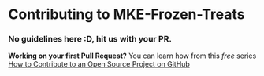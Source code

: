 # Contributing to MKE-Frozen-Treats

### No guidelines here :D, hit us with your PR.
**Working on your first Pull Request?** You can learn how from this *free* series [How to Contribute to an Open Source Project on GitHub](https://egghead.io/series/how-to-contribute-to-an-open-source-project-on-github)